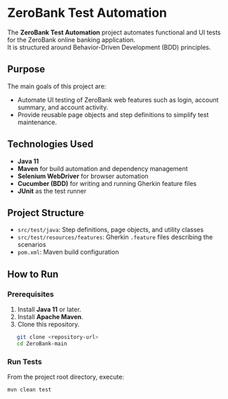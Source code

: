 # ZeroBank Test Automation

The **ZeroBank Test Automation** project automates functional and UI tests for the ZeroBank online banking application.  
It is structured around Behavior-Driven Development (BDD) principles.

## Purpose
The main goals of this project are:
- Automate UI testing of ZeroBank web features such as login, account summary, and account activity.
- Provide reusable page objects and step definitions to simplify test maintenance.

## Technologies Used
- **Java 11**
- **Maven** for build automation and dependency management
- **Selenium WebDriver** for browser automation
- **Cucumber (BDD)** for writing and running Gherkin feature files
- **JUnit** as the test runner

## Project Structure
- `src/test/java`: Step definitions, page objects, and utility classes
- `src/test/resources/features`: Gherkin `.feature` files describing the scenarios
- `pom.xml`: Maven build configuration

## How to Run

### Prerequisites
1. Install **Java 11** or later.
2. Install **Apache Maven**.
3. Clone this repository.

```bash
   git clone <repository-url>
   cd ZeroBank-main
```

### Run Tests
From the project root directory, execute:

```bash
mvn clean test
